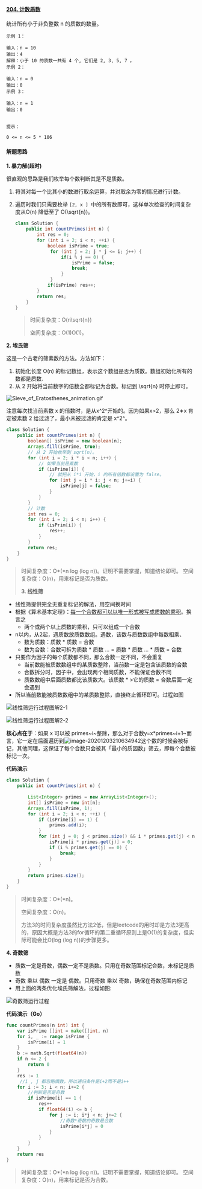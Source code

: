 #### [204. 计数质数](https://leetcode-cn.com/problems/count-primes/)

统计所有小于非负整数 n 的质数的数量。

```
示例 1：

输入：n = 10
输出：4
解释：小于 10 的质数一共有 4 个, 它们是 2, 3, 5, 7 。
示例 2：

输入：n = 0
输出：0
示例 3：

输入：n = 1
输出：0


提示：

0 <= n <= 5 * 106
```

#### 解题思路

**1. 暴力解(超时)**

很直观的思路是我们枚举每个数判断其是不是质数。

1. 将其对每一个比其小的数进行取余运算，并对取余为零的情况进行计数。

2. 遍历时我们只需要枚举 `[2, x ] `中的所有数即可，这样单次检查的时间复杂度从O(n) 降低至了 O(\sqrt{n})。

   ```java
   class Solution {
       public int countPrimes(int n) {
           int res = 0;
           for (int i = 2; i < n; ++i) {
               boolean isPrime = true;
                for (int j = 2; j * j <= i; j++) {
                    if(i % j == 0) {
                        isPrime = false;
                        break;
                    }
                }
               if(isPrime) res++;
           }
           return res;
       }
   }
   ```

   > 时间复杂度：O(n\sqrt{n})
   >
   > 空间复杂度：O(1)O(1)。
   >

   

**2. 埃氏筛**

这是一个古老的筛素数的方法。方法如下：

1. 初始化长度 O(n) 的标记数组，表示这个数组是否为质数。数组初始化所有的数都是质数.
2. 从 2 开始将当前数字的倍数全都标记为合数。标记到 \sqrt{n} 时停止即可。

![Sieve_of_Eratosthenes_animation.gif](https://pic.leetcode-cn.com/1606932458-HgVOnW-Sieve_of_Eratosthenes_animation.gif)

注意每次找当前素数 x 的倍数时，是从x^2^开始的。因为如果x>2，那么 2∗x 肯定被素数 2 给过滤了，最小未被过滤的肯定是 x^2^。

```java
class Solution {  
    public int countPrimes(int n) {
        boolean[] isPrime = new boolean[n];
        Arrays.fill(isPrime, true);
        // 从 2 开始枚举到 sqrt(n)。
        for (int i = 2; i * i < n; i++) {
            // 如果当前是素数
            if (isPrime[i]) {
                // 就把从 i*i 开始，i 的所有倍数都设置为 false。
                for (int j = i * i; j < n; j+=i) {
                    isPrime[j] = false;
                }
            }
        }
        // 计数
        int res = 0;
        for (int i = 2; i < n; i++) {
            if (isPrim[i]) {
                res++;
            }
        }
        return res;
    }
}
```

> 时间复杂度：O*(*n log (log n))。证明不需要掌握，知道结论即可。
> 空间复杂度：O(n)，用来标记是否为质数。
>
> **3. 线性筛**

- 线性筛提供完全无重复标记的解法，用空间换时间
- 根据《算术基本定理》：[每一个合数都可以以唯一形式被写成质数的乘积](https://tristone13th.github.io/archivers/%E6%95%B0%E7%9A%84%E5%94%AF%E4%B8%80%E5%88%86%E8%A7%A3%E5%AE%9A%E7%90%86%E5%8F%8A%E8%AF%81%E6%98%8E)。换言之
  - 两个或两个以上质数的乘积，只可以组成一个合数
- n以内，从2起，遇质数放质数数组。遇数，该数与质数数组中每数相乘、
  - 数为质数：质数 * 质数 = 合数
  - 数为合数：合数可拆为质数 * 质数 ... = 质数 * 质数 ... * 质数 = 合数
- 只要作为因子的每个质数都不同，那么合数一定不同，不会重复
  - 当前数能被质数数组中的某质数整除，当前数一定是包含该质数的合数
  - 合数拆分时，因子中，会出现两个相同质数，不能保证合数不同
  - 质数数组中后面质数都比该质数大。该质数 * >它的质数 = 合数后面一定会遇到
- 所以当前数能被质数数组中的某质数整除，直接终止循环即可。过程如图

![线性筛运行过程图解2-1](image/1606979779-vnbjgf-image.png)

![线性筛运行过程图解2-2](image/1606979804-RounQm-image.png)

**核心点在于**：如果 x 可以被 primes~i~整除，那么对于合数y=x*primes~i+1~而言，它一定在后面遍历到![image-20201203210634942](image/image-20201203210634942.png)这个数的时候会被标记，其他同理，这保证了每个合数只会被其「最小的质因数」筛去，即每个合数被标记一次。

**代码演示**

```java
class Solution {
    public int countPrimes(int n) {
    
        List<Integer> primes = new ArrayList<Integer>();
        int[] isPrime = new int[n];
        Arrays.fill(isPrime, 1);
        for (int i = 2; i < n; ++i) {
            if (isPrime[i] == 1) {
                primes.add(i);
            }
            for (int j = 0; j < primes.size() && i * primes.get(j) < n; ++j) {
                isPrime[i * primes.get(j)] = 0;
                if (i % primes.get(j) == 0) {
                    break;
                }
            }
        }
        return primes.size();
    }
}
```

> 时间复杂度：O*(*n)。
>
> 空间复杂度：O(n)。
>
> 方法3的时间复杂度虽然比方法2低，但是leetcode的用时却是方法3更高的，原因大概是方法3的for循环的第二重循环原则上是O(1)的复杂度，但实际可能会比O(log (log n))的步骤更多。



**4. 奇数筛**

- 质数一定是奇数，偶数一定不是质数。只用在奇数范围标记合数，未标记是质数
- 奇数 乘以 偶数 一定是 偶数。只用奇数 乘以 奇数，确保在奇数范围内标记
- 用上面的两条优化埃氏筛解法，过程如图:

![奇数筛运行过程](image/1606981107-NsNHHv-image.png)

**代码演示（Go）**

```go
func countPrimes(n int) int {
	var isPrime []int = make([]int, n)
	for i, _ := range isPrime {
		isPrime[i] = 1
	}
	b := math.Sqrt(float64(n))
	if n <= 2 {
		return 0
	}
	res := 1
     //i , j 都忽略偶数，所以递归条件是i+2而不是i++
	for i := 3; i < n; i+=2 {
        //判断是否是奇数
		if isPrime[i] == 1 {
			res++
			if float64(i) <= b {
				for j := i; i*j < n; j+=2 {
                    //奇数*奇数的奇数是合数
					isPrime[i*j] = 0
				}
			}
		}
	}
	return res
}
```

> 时间复杂度：O*(*n log (log n))。证明不需要掌握，知道结论即可。
> 空间复杂度：O(n)，用来标记是否为合数。